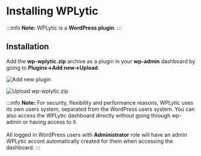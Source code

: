 # Installing WPLytic

:::info
**Note:** WPLytic is a **WordPress plugin**.
:::

## Installation

Add the **wp-wplytic.zip** archive as a plugin in your **wp-admin** dashboard by going to **Plugins->Add new->Upload**.

![Add new plugin](</img/image (5).png>)

![Upload wp-wplytic.zip](</img/image (4).png>)

:::info
**Note:** For security, flexibility and performance reasons, WPLytic uses its own users system, separated from the WordPress users system. You can also access the WPLytic dashboard directly without going through wp-admin or having access to it.\
\
All logged in WordPress users with **Administrator** role will have an admin WPLytic accont automatically created for them when accessing the dashboard.
:::
